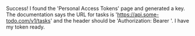 Success! I found the 'Personal Access Tokens' page and generated a key. The documentation says the URL for tasks is 'https://api.some-todo.com/v1/tasks' and the header should be 'Authorization: Bearer <token>'. I have my token ready.
